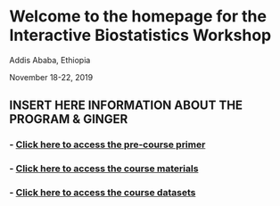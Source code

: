 # Welcome to the homepage for the Interactive Biostatistics Workshop

Addis Ababa, Ethiopia

November 18-22, 2019


INSERT HERE INFORMATION ABOUT THE PROGRAM & GINGER
----------------------------------------------------------------------------------------------------------------------------


### - [Click here to access the pre-course primer](https://github.com/GINGER-HSPH/AAU-Training-2019/blob/master/primer.md) 

### - [Click here to access the course materials](https://github.com/GINGER-HSPH/AAU-Training-2019/blob/master/coursematerials.md)

### - [Click here to access the course datasets](https://github.com/GINGER-HSPH/AAU-Training-2019/blob/master/datasets.md)

